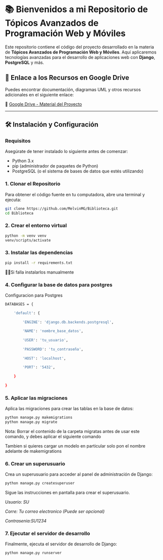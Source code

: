 # 📚 Bienvenidos a mi Repositorio de Tópicos Avanzados de Programación Web y Móviles

Este repositorio contiene el código del proyecto desarrollado en la materia de **Tópicos Avanzados de Programación Web y Móviles**. Aquí aplicaremos tecnologías avanzadas para el desarrollo de aplicaciones web con **Django**, **PostgreSQL** y más.

## 📂 Enlace a los Recursos en Google Drive
Puedes encontrar documentación, diagramas UML y otros recursos adicionales en el siguiente enlace:

🔗 [Google Drive - Material del Proyecto](https://drive.google.com/drive/folders/1KDNGrDUTTMQU29YijULnv4IH5hyy6k9H?usp=sharing)

---

## 🛠️ Instalación y Configuración

### Requisitos

Asegúrate de tener instalado lo siguiente antes de comenzar:

- Python 3.x
- pip (administrador de paquetes de Python)
- PostgreSQL (o el sistema de bases de datos que estés utilizando)


###  **1. Clonar el Repositorio**
Para obtener el código fuente en tu computadora, abre una terminal y ejecuta:

```bash
git clone https://github.com/MelvinMG/Biblioteca.git
cd Biblioteca
```

### **2. Crear el entorno virtual**
```bash
python -m venv venv
venv/scripts/activate
```
### **3. Instalar las dependencias**
```bash
pip install -r requirements.txt
```
☝🏿Si falla instalarlos manualmente

### **4. Configurar la base de datos para postgres** 
Configuracion para Postgres
``` bash
DATABASES = {

    'default': {
    
        'ENGINE': 'django.db.backends.postgresql',
        
        'NAME': 'nombre_base_datos',
        
        'USER': 'tu_usuario',
        
        'PASSWORD': 'tu_contraseña',
        
        'HOST': 'localhost',
        
        'PORT': '5432',
        
    }
    
}
```
### **5. Aplicar las migraciones**
Aplica las migraciones para crear las tablas en la base de datos:
```bash
python manage.py makemigrations
python manage.py migrate
```

Nota: Borrar el contenido de la carpeta migratas antes de usar este comando, y debes aplicar el siguiente comando

Tambien si quieres cargar un modelo en particular solo pon el nombre adelante de makemigrations

###  **6. Crear un superusuario**
Crea un superusuario para acceder al panel de administración de Django:

```bash
python manage.py createsuperuser
```
Sigue las instrucciones en pantalla para crear el superusuario.

*Usuario: SU*

*Corre: Tu correo electronico (Puede ser opcional)*

*Contrasenia:SU1234*


### **7. Ejecutar el servidor de desarrollo**
Finalmente, ejecuta el servidor de desarrollo de Django:
```bash
python manage.py runserver
```


